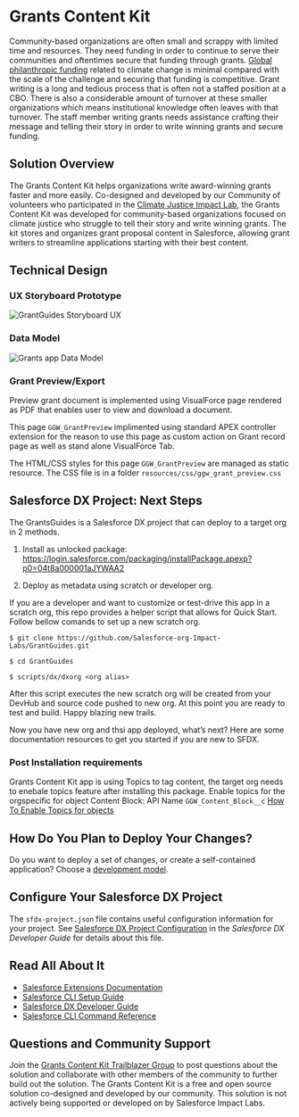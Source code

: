 # Grants Content Kit

Community-based organizations are often small and scrappy with limited time and resources. They need funding in order to continue to serve their communities and oftentimes secure that funding through grants. [Global philanthropic funding](https://www.salesforce.com/news/stories/salesforce-gives-11m-to-restore-ecosystems-and-advance-climate-justice/) related to climate change is minimal compared with the scale of the challenge and securing that funding is competitive. Grant writing is a long and tedious process that is often not a staffed position at a CBO. There is also a considerable amount of turnover at these smaller organizations which means institutional knowledge often leaves with that turnover. The staff member writing grants needs assistance crafting their message and telling their story in order to write winning grants and secure funding. 

## Solution Overview 

The Grants Content Kit helps organizations write award-winning grants faster and more easily. Co-designed and developed by our Community of volunteers who participated in the [Climate Justice Impact Lab](https://www.salesforce.org/blog/impact-labs-three-climate-justice/?_ga=2.248248132.297731808.1659462956-2124390505.1659462956), the Grants Content Kit was developed for community-based organizations focused on climate justice who struggle to tell their story and write winning grants. The kit stores and organizes grant proposal content in Salesforce, allowing grant writers to streamline applications starting with their best content. 

## Technical Design

### UX Storyboard Prototype

![GrantGuides Storyboard UX](https://github.com/Salesforce-org-Impact-Labs/GrantGuides/blob/main/images/GrantGuides_Storyboard_Flow.png)

### Data Model

![Grants app Data Model](https://github.com/Salesforce-org-Impact-Labs/GrantGuides/blob/main/images/Grants_App_Data_Model.png?raw=true)

### Grant Preview/Export
Preview grant document is implemented using VisualForce page rendered as PDF that enables user to view and download a document.

This page `GGW_GrantPreview` implimented using standard APEX controller extension for the reason to use this page as custom action on Grant record page as well as stand alone VisualForce Tab.

The HTML/CSS styles for this page `GGW_GrantPreview` are managed as static resource. The CSS file is in a folder `resources/css/ggw_grant_preview.css`

## Salesforce DX Project: Next Steps

The GrantsGuides is a Salesforce DX project that can deploy to a target org in 2 methods.

1. Install as unlocked package: https://login.salesforce.com/packaging/installPackage.apexp?p0=04t8a000001aJYWAA2


2. Deploy as metadata using scratch or developer org.

If you are a developer and want to customize or test-drive this app in a scratch org, this repo provides a helper script that allows for Quick Start. Follow bellow comands to set up a new scratch org.

```
$ git clone https://github.com/Salesforce-org-Impact-Labs/GrantGuides.git

$ cd GrantGuides

$ scripts/dx/dxorg <org alias>
```
After this script executes the new scratch org will be created from your DevHub and source code pushed to new org. At this point you are ready to test and build. Happy blazing new trails.

Now you have new org and thsi app deployed, what’s next? Here are some documentation resources to get you started if you are new to SFDX.

### Post Installation requirements
Grants Content Kit app is using Topics to tag content, the target org needs to enebale topics feature after installing this package. Enable topics for the orgspecific for object Content Block: API Name `GGW_Content_Block__c` [How To Enable Topics for objects](https://help.salesforce.com/s/articleView?id=sf.knowledge_topics.htm&type=5)

## How Do You Plan to Deploy Your Changes?

Do you want to deploy a set of changes, or create a self-contained application? Choose a [development model](https://developer.salesforce.com/tools/vscode/en/user-guide/development-models).

## Configure Your Salesforce DX Project

The `sfdx-project.json` file contains useful configuration information for your project. See [Salesforce DX Project Configuration](https://developer.salesforce.com/docs/atlas.en-us.sfdx_dev.meta/sfdx_dev/sfdx_dev_ws_config.htm) in the _Salesforce DX Developer Guide_ for details about this file.

## Read All About It

- [Salesforce Extensions Documentation](https://developer.salesforce.com/tools/vscode/)
- [Salesforce CLI Setup Guide](https://developer.salesforce.com/docs/atlas.en-us.sfdx_setup.meta/sfdx_setup/sfdx_setup_intro.htm)
- [Salesforce DX Developer Guide](https://developer.salesforce.com/docs/atlas.en-us.sfdx_dev.meta/sfdx_dev/sfdx_dev_intro.htm)
- [Salesforce CLI Command Reference](https://developer.salesforce.com/docs/atlas.en-us.sfdx_cli_reference.meta/sfdx_cli_reference/cli_reference.htm)

## Questions and Community Support
Join the [Grants Content Kit Trailblazer Group](https://trailhead.salesforce.com/trailblazer-community/groups/0F94S000000kJbMSAU?tab=discussion&sort=LAST_MODIFIED_DATE_DESC) to post questions about the solution and collaborate with other members of the community to further build out the solution. The Grants Content Kit is a free and open source solution co-designed and developed by our community. This solution is not actively being supported or developed on by Salesforce Impact Labs.
